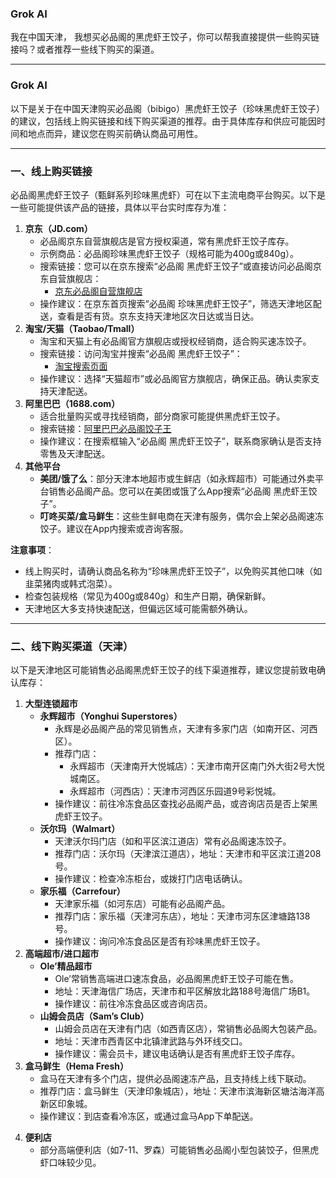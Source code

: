 ### Grok AI

<div class="thinking-container"></div><div class="response-content-markdown [&amp;_a]:text-current [&amp;_a:hover]:text-primary [&amp;_a:hover]:decoration-primary [&amp;_a]:underline [&amp;_a]:decoration-primary/30 [&amp;_a]:underline-offset-2 [&amp;_h2:first-child]:mt-0 [&amp;_h3:first-child]:mt-0 [&amp;_h4:first-child]:mt-0"><p dir="auto" class="break-words" style="white-space: pre-wrap;">我在中国天津， 我想买必品阁的黑虎虾王饺子，你可以帮我直接提供一些购买链接吗？或者推荐一些线下购买的渠道。</p></div><section class="inline-media-container flex flex-col gap-1"></section><section class="auth-notification flex flex-col gap-1"></section>

---

### Grok AI

<div class="thinking-container"></div><div class="response-content-markdown [&amp;_a]:text-current [&amp;_a:hover]:text-primary [&amp;_a:hover]:decoration-primary [&amp;_a]:underline [&amp;_a]:decoration-primary/30 [&amp;_a]:underline-offset-2 [&amp;_h2:first-child]:mt-0 [&amp;_h3:first-child]:mt-0 [&amp;_h4:first-child]:mt-0"><p dir="auto" class="break-words" style="white-space: pre-wrap;">以下是关于在中国天津购买必品阁（bibigo）黑虎虾王饺子（珍味黑虎虾王饺子）的建议，包括线上购买链接和线下购买渠道的推荐。由于具体库存和供应可能因时间和地点而异，建议您在购买前确认商品可用性。</p>
<hr class="border-border-l2">
<h3 dir="auto" class="">一、线上购买链接</h3>
<p dir="auto" class="break-words" style="white-space: pre-wrap;">必品阁黑虎虾王饺子（甄鲜系列珍味黑虎虾）可在以下主流电商平台购买。以下是一些可能提供该产品的链接，具体以平台实时库存为准：</p>
<ol dir="auto" class="marker:text-secondary">
<li class="break-words"><strong>京东（JD.com）</strong>
<ul dir="auto" class="marker:text-secondary">
<li class="break-words">必品阁京东自营旗舰店是官方授权渠道，常有黑虎虾王饺子库存。</li>
<li class="break-words">示例商品：必品阁珍味黑虎虾王饺子（规格可能为400g或840g）。</li>
<li class="break-words">搜索链接：您可以在京东搜索“必品阁 黑虎虾王饺子”或直接访问必品阁京东自营旗舰店：
<ul dir="auto" class="marker:text-secondary">
<li class="break-words"><a href="https://mall.jd.com/index-1000000147.html" target="_blank" rel="noopener noreferrer">京东必品阁自营旗舰店</a><a href="https://cjchina.net/brand_23.html" target="_blank" rel="noopener noreferrer" class="web-search-result-chip focus:outline-none focus-visible:outline-none focus-visible:bg:input rounded-md ml-1 mr-0.5" data-state="closed"><div class="inline-flex align-text-bottom items-center justify-center select-none my-0 rounded-md bg-important border border-card-border opacity-60 grayscale hover:filter-none hover:opacity-100 transition-opacity"><img class="size-[18px] m-0 rounded-md" alt="" src="https://imgs.search.brave.com/Ys2u5fDvCqvDymJVx-cEubsRVVjiJxnO9Mv92MtFqcw/rs:fit:64:0:0:0/g:ce/aHR0cDovL2Zhdmlj/b25zLnNlYXJjaC5i/cmF2ZS5jb20vaWNv/bnMvMGVhMjMyYmM4/NDk5OTIzODY3NTY5/MzQ0MjQ0NjJmYTAw/YTNiZWY5YjAxMDJl/ODFiZDM3MzYwYzZm/NDQxZGUxMS9jamNo/aW5hLm5ldC8"></div></a></li>
</ul>
</li>
<li class="break-words">操作建议：在京东首页搜索“必品阁 珍味黑虎虾王饺子”，筛选天津地区配送，查看是否有货。京东支持天津地区次日达或当日达。</li>
</ul>
</li>
<li class="break-words"><strong>淘宝/天猫（Taobao/Tmall）</strong>
<ul dir="auto" class="marker:text-secondary">
<li class="break-words">淘宝和天猫上有必品阁官方旗舰店或授权经销商，适合购买速冻饺子。</li>
<li class="break-words">搜索链接：访问淘宝并搜索“必品阁 黑虎虾王饺子”：
<ul dir="auto" class="marker:text-secondary">
<li class="break-words"><a href="https://www.taobao.com/" target="_blank" rel="noopener noreferrer">淘宝搜索页面</a><a href="https://www.taobao.com/list/product/%E5%BF%85%E5%93%81%E9%98%81%E7%8E%8B%E9%A5%BA%E5%AD%90.htm" target="_blank" rel="noopener noreferrer" class="web-search-result-chip focus:outline-none focus-visible:outline-none focus-visible:bg:input rounded-md ml-1 mr-0.5" data-state="closed"><div class="inline-flex align-text-bottom items-center justify-center select-none my-0 rounded-md bg-important border border-card-border opacity-60 grayscale hover:filter-none hover:opacity-100 transition-opacity"><img class="size-[18px] m-0 rounded-md" alt="" src="https://imgs.search.brave.com/s2xNI9X_G9IFHF03fnm9ie6vmYn67B0deRaDswTmk4U/rs:fit:64:0:0:0/g:ce/aHR0cDovL2Zhdmlj/b25zLnNlYXJjaC5i/cmF2ZS5jb20vaWNv/bnMvODVhZGRmYjRm/ZTBjMTVkNTA1NDlh/MTkyNTJmNzA4MGFi/YzczNTdkNTgyZmMy/NDJiNTlmNTQ1YWJl/MDc4MTEyZC93d3cu/dGFvYmFvLmNvbS8"></div></a></li>
</ul>
</li>
<li class="break-words">操作建议：选择“天猫超市”或必品阁官方旗舰店，确保正品。确认卖家支持天津配送。</li>
</ul>
</li>
<li class="break-words"><strong>阿里巴巴（1688.com）</strong>
<ul dir="auto" class="marker:text-secondary">
<li class="break-words">适合批量购买或寻找经销商，部分商家可能提供黑虎虾王饺子。</li>
<li class="break-words">搜索链接：<a href="https://m.1688.com/" target="_blank" rel="noopener noreferrer">阿里巴巴必品阁饺子王</a><a href="https://m.1688.com/huo/b-B1D8C6B7B8F3BDC8D7D3CDF5.html" target="_blank" rel="noopener noreferrer" class="web-search-result-chip focus:outline-none focus-visible:outline-none focus-visible:bg:input rounded-md ml-1 mr-0.5" data-state="closed"><div class="inline-flex align-text-bottom items-center justify-center select-none my-0 rounded-md bg-important border border-card-border opacity-60 grayscale hover:filter-none hover:opacity-100 transition-opacity"><img class="size-[18px] m-0 rounded-md" alt="" src="https://imgs.search.brave.com/kNnVQqgl7ziCs8HaZLSwGG9aN1TDozutsKqIxKRLMAc/rs:fit:64:0:0:0/g:ce/aHR0cDovL2Zhdmlj/b25zLnNlYXJjaC5i/cmF2ZS5jb20vaWNv/bnMvODljZjBhNmI1/ZWIyZTkyZWY2MzZi/NmVhM2VjMmU5MDEy/ZWRjYTVjMGNlOTM1/NzdjNzIwYjQ0NDUz/NmNhZWJkOS9tLjE2/ODguY29tLw"></div></a></li>
<li class="break-words">操作建议：在搜索框输入“必品阁 黑虎虾王饺子”，联系商家确认是否支持零售及天津配送。</li>
</ul>
</li>
<li class="break-words"><strong>其他平台</strong>
<ul dir="auto" class="marker:text-secondary">
<li class="break-words"><strong>美团/饿了么</strong>：部分天津本地超市或生鲜店（如永辉超市）可能通过外卖平台销售必品阁产品。您可以在美团或饿了么App搜索“必品阁 黑虎虾王饺子”。</li>
<li class="break-words"><strong>叮咚买菜/盒马鲜生</strong>：这些生鲜电商在天津有服务，偶尔会上架必品阁速冻饺子。建议在App内搜索或咨询客服。</li>
</ul>
</li>
</ol>
<p dir="auto" class="break-words" style="white-space: pre-wrap;"><strong>注意事项</strong>：</p>
<ul dir="auto" class="marker:text-secondary">
<li class="break-words">线上购买时，请确认商品名称为“珍味黑虎虾王饺子”，以免购买其他口味（如韭菜猪肉或韩式泡菜）。</li>
<li class="break-words">检查包装规格（常见为400g或840g）和生产日期，确保新鲜。</li>
<li class="break-words">天津地区大多支持快速配送，但偏远区域可能需额外确认。</li>
</ul>
<hr class="border-border-l2">
<h3 dir="auto" class="">二、线下购买渠道（天津）</h3>
<p dir="auto" class="break-words" style="white-space: pre-wrap;">以下是天津地区可能销售必品阁黑虎虾王饺子的线下渠道推荐，建议您提前致电确认库存：</p>
<ol dir="auto" class="marker:text-secondary">
<li class="break-words"><strong>大型连锁超市</strong>
<ul dir="auto" class="marker:text-secondary">
<li class="break-words"><strong>永辉超市（Yonghui Superstores）</strong>
<ul dir="auto" class="marker:text-secondary">
<li class="break-words">永辉是必品阁产品的常见销售点，天津有多家门店（如南开区、河西区）。</li>
<li class="break-words">推荐门店：
<ul dir="auto" class="marker:text-secondary">
<li class="break-words">永辉超市（天津南开大悦城店）：天津市南开区南门外大街2号大悦城南区。</li>
<li class="break-words">永辉超市（河西店）：天津市河西区乐园道9号彩悦城。</li>
</ul>
</li>
<li class="break-words">操作建议：前往冷冻食品区查找必品阁产品，或咨询店员是否上架黑虎虾王饺子。</li>
</ul>
</li>
<li class="break-words"><strong>沃尔玛（Walmart）</strong>
<ul dir="auto" class="marker:text-secondary">
<li class="break-words">天津沃尔玛门店（如和平区滨江道店）常有必品阁速冻饺子。</li>
<li class="break-words">推荐门店：沃尔玛（天津滨江道店），地址：天津市和平区滨江道208号。</li>
<li class="break-words">操作建议：检查冷冻柜台，或拨打门店电话确认。</li>
</ul>
</li>
<li class="break-words"><strong>家乐福（Carrefour）</strong>
<ul dir="auto" class="marker:text-secondary">
<li class="break-words">天津家乐福（如河东店）可能有必品阁产品。</li>
<li class="break-words">推荐门店：家乐福（天津河东店），地址：天津市河东区津塘路138号。</li>
<li class="break-words">操作建议：询问冷冻食品区是否有珍味黑虎虾王饺子。</li>
</ul>
</li>
</ul>
</li>
<li class="break-words"><strong>高端超市/进口超市</strong>
<ul dir="auto" class="marker:text-secondary">
<li class="break-words"><strong>Ole’精品超市</strong>
<ul dir="auto" class="marker:text-secondary">
<li class="break-words">Ole’常销售高端进口速冻食品，必品阁黑虎虾王饺子可能在售。</li>
<li class="break-words">地址：天津海信广场店，天津市和平区解放北路188号海信广场B1。</li>
<li class="break-words">操作建议：前往冷冻食品区或咨询店员。</li>
</ul>
</li>
<li class="break-words"><strong>山姆会员店（Sam’s Club）</strong>
<ul dir="auto" class="marker:text-secondary">
<li class="break-words">山姆会员店在天津有门店（如西青区店），常销售必品阁大包装产品。</li>
<li class="break-words">地址：天津市西青区中北镇津武路与外环线交口。</li>
<li class="break-words">操作建议：需会员卡，建议电话确认是否有黑虎虾王饺子库存。</li>
</ul>
</li>
</ul>
</li>
<li class="break-words"><strong>盒马鲜生（Hema Fresh）</strong>
<ul dir="auto" class="marker:text-secondary">
<li class="break-words">盒马在天津有多个门店，提供必品阁速冻产品，且支持线上线下联动。</li>
<li class="break-words">推荐门店：盒马鲜生（天津印象城店），地址：天津市滨海新区塘沽海洋高新区印象城。</li>
<li class="break-words">操作建议：到店查看冷冻区，或通过盒马App下单配送。</li>
</ul>
</li>
</ol><ol dir="auto" class="marker:text-secondary" start="4">
<li class="break-words"><strong class="animate-gaussian">便利店</strong><span>
</span><ul dir="auto" class="marker:text-secondary animate-gaussian">
<li class="break-words"><span class="animate-gaussian">部分高端便利店（如7-11、罗森）可能销售必品阁小型包装饺子，但黑虎虾口味较少见。</span></li>
</ul><span>
</span></li>
</ol></div><section class="inline-media-container flex flex-col gap-1"></section><section class="auth-notification flex flex-col gap-1"></section>

